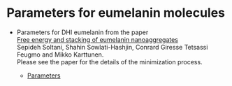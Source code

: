 # Parameters for eumelanin molecules

- Parameters for DHI eumelanin from the paper<br>
  [Free energy and stacking of eumelanin nanoaggregates](https://doi.org/10.1101/2021.08.31.458381)<br>
  Sepideh Soltani, Shahin Sowlati-Hashjin, Conrard Giresse Tetsassi Feugmo and Mikko Karttunen. <br>
  Please see the paper for the details of the minimization process.
  
  - [Parameters](./dhi-eumelanin-parameters.md)
